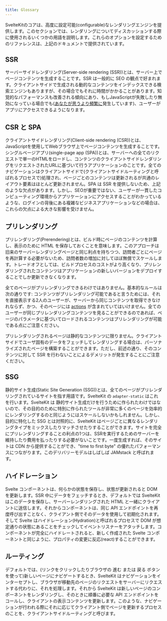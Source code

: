 ```yaml
---
title: Glossary
---
```


SvelteKitのコアは、高度に設定可能(configurable)なレンダリングエンジンを提供します。このセクションでは、レンダリングについてディスカッションする際に使用されるいくつかの用語を説明します。これらのオプションを設定するためのリファレンスは、上記のドキュメントで提供されています。

## SSR

サーバーサイドレンダリング(Server-side rendering (SSR))とは、サーバー上でページコンテンツを生成することです。SSR は一般的に SEO の観点で好まれます。クライアントサイドで生成される動的なコンテンツをインデックスできる検索エンジンもありますが、その場合でもそれに時間がかかることがあります。知覚的なパフォーマンスも改善される傾向にあり、もしJavaScriptが失敗したり無効になっている場合でも([あなたが思うより頻繁に](https://kryogenix.org/code/browser/everyonehasjs.html)発生しています)、ユーザーがアプリにアクセスできるようになります。

## CSR と SPA

クライアントサイドレンダリング(Client-side rendering (CSR))とは、JavaScriptを使用してWebブラウザ上でページコンテンツを生成することです。シングルページアプリ(single-page app (SPA))とは、サーバーへの全てのリクエストで単一のHTMLをロードし、コンテンツのクライアントサイドレンダリングをリクエストされたURLに基づいて行うアプリケーションのことです。全てのナビゲーションはクライアントサイドで(クライアントサイドルーティングと呼ばれるプロセスで)処理され、ページごとのコンテンツは更新されるが共通のレイアウト要素はほとんど更新されません。SPA は SSR を提供しないため、上記のような欠点があります。しかし、SEOが重要ではない、ユーザーが一貫したコンピューティング環境からアプリケーションにアクセスすることがわかっているような、ログインの背後にある複雑なビジネスアプリケーションなどの場合は、これらの欠点による大きな影響を受けません。

## プリレンダリング

プリレンダリング(Prerendering)とは、ビルド時にページのコンテンツを計算し、表示のために HTML を保存しておくことを意味します。このアプローチは旧来のサーバーレンダリングページと同じ利点を持ちつつ、訪問者ごとにページを再計算する必要がないため、訪問者数の増加に対してほぼ無償でスケールします。トレードオフとしては、ビルドプロセスのコストがより高くなり、プリレンダリングされたコンテンツはアプリケーションの新しいバージョンをデプロイすることでしか更新できなくなります。

全てのページがプリレンダリングできるわけではありません。基本的なルールは次の通りです: コンテンツがプリレンダリング可能であると言うためには、それを直接表示する2人のユーザーが、サーバーから同じコンテンツを取得できなけれならず、かつ、そのページには [actions](/docs/form-actions) が含まれていてはいけません。全てのユーザーが同じプリレンダリングコンテンツを見ることができるのであれば、ページのパラメータに基づいてロードされるコンテンツはプリレンダリングが可能である点にご注意ください。

プリレンダリングされるページは静的なコンテンツに限りません。クライアントサイドでユーザ固有のデータをフェッチしてレンダリングする場合は、パーソナライズされたページを構築することができます。ただし、前述の通り、そのコンテンツに対して SSR を行わないことによるデメリットが発生することにご注意ください。

## SSG

静的サイト生成(Static Site Generation (SSG))とは、全てのページがプリレンダリングされているサイトを指す用語です。SvelteKit の `adapter-static` はこれを行います。SvelteKit は 静的サイト生成だけを行うために作られたわけではないので、その目的のために特別に作られたツールが非常に多くのページを効率的にレンダリングするのと同じようにはスケールしないかもしれません。しかし、目的に特化した SSG とは対照的に、SvelteKit はページごとに異なるレンダリングタイプをミックスしたりマッチさせたりすることができます。サイトを完全にプリレンダリングすることの利点の1つは、SSRを実行するためのサーバーを維持したり費用を払ったりする必要がないことです。一度生成すれば、そのサイトは CDN から提供することができ、"time to first byte" の優れたパフォーマンスにつながります。このデリバリーモデルはしばしば JAMstack と呼ばれます。

## ハイドレーション

Svelte コンポーネントは、何らかの状態を保存し、状態が更新されると DOM を更新します。SSR 中にデータをフェッチするとき、デフォルトでは SvelteKit はこのデータを保存し、サーバーレンダリングされた HTML と一緒にクライアントに送信します。それからコンポーネントは、同じ API エンドポイントを再度呼び出すことなく、クライアント側でそのデータを使用して初期化されます。そして Svelte はハイドレーション(Hydration)と呼ばれるプロセスで DOM が想定通りの状態にあることをチェックしてイベントリスナーをアタッチします。コンポーネントが完全にハイドレートされると、新しく作成された Svelte コンポーネントと同じように、プロパティの変更に反応(react)することができます。

## ルーティング

デフォルトでは、(リンクをクリックしたりブラウザの 進む または 戻る ボタンを使って)新しいページにナビゲートするとき、SvelteKit はナビゲーションをインターセプトし、ブラウザが移動先のページのリクエストをサーバーにリクエストする代わりに、それを処理します。それから SvelteKit は新しいページのコンポーネントをレンダリングし、そのときに順番に必要な API エンドポイントをコールし、クライアントの表示コンテンツを更新します。このような、ナビゲーションが行われる際にそれに応じてクライアント側でページを更新するプロセスのことを、クライアントサイドルーティングと呼びます。
